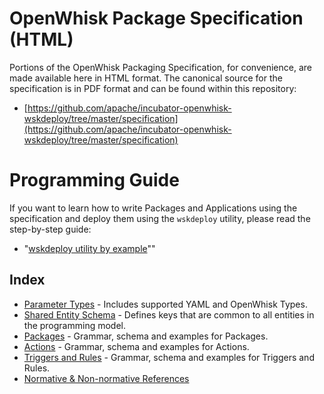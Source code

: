 # OpenWhisk Package Specification (HTML)

Portions of the OpenWhisk Packaging Specification, for convenience, are made available here in HTML format. The canonical source for the specification is in PDF format and can be found within this repository:
- [https://github.com/apache/incubator-openwhisk-wskdeploy/tree/master/specification](https://github.com/apache/incubator-openwhisk-wskdeploy/tree/master/specification)

# Programming Guide
If you want to learn how to write Packages and Applications using the specification and deploy them using the ```wskdeploy``` utility, please read the step-by-step guide:
- "[wskdeploy utility by example](https://github.com/apache/incubator-openwhisk-wskdeploy/blob/master/docs/programming_guide.md)""

## Index
- [Parameter Types](spec_types_yaml.md) - Includes supported YAML and OpenWhisk Types.
- [Shared Entity Schema]() - Defines keys that are common to all entities in the programming model.
- [Packages](spec_packages.md) - Grammar, schema and examples for Packages.
- [Actions](spec_actions.md) - Grammar, schema and examples for Actions.
- [Triggers and Rules](spec_triggers_rules.md) - Grammar, schema and examples for Triggers and Rules.
- [Normative & Non-normative References](spec_normative_refs.md)
